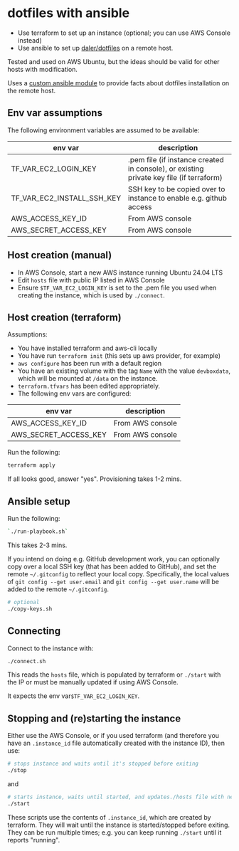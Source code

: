 # dotfiles with ansible

- Use terraform to set up an instance (optional; you can use AWS Console instead)
- Use ansible to set up [daler/dotfiles](https://github.com/daler/dotfiles) on a remote host.

Tested and used on AWS Ubuntu, but the ideas should be valid for other hosts
with modification.

Uses a [custom ansible module](library/dotfile_facts.py) to provide facts about
dotfiles installation on the remote host.

## Env var assumptions

The following environment variables are assumed to be available:

| env var                    | description                                                                             |
|----------------------------|-----------------------------------------------------------------------------------------|
| TF_VAR_EC2_LOGIN_KEY       | .pem file (if instance created in console), or existing private key file (if terraform) |
| TF_VAR_EC2_INSTALL_SSH_KEY | SSH key to be copied over to instance to enable e.g. github access                      |
| AWS_ACCESS_KEY_ID          | From AWS console                                                                        |
| AWS_SECRET_ACCESS_KEY      | From AWS console                                                                        |


## Host creation (manual)

- In AWS Console, start a new AWS instance running Ubuntu 24.04 LTS
- Edit `hosts` file with public IP listed in AWS Console
- Ensure `$TF_VAR_EC2_LOGIN_KEY` is set to the .pem file you used when creating
  the instance, which is used by `./connect`.

## Host creation (terraform)

Assumptions:

- You have installed terraform and aws-cli locally
- You have run `terraform init` (this sets up aws provider, for example)
- `aws configure` has been run with a default region
- You have an existing volume with the tag `Name` with the value `devboxdata`,
  which will be mounted at `/data` on the instance.
- `terraform.tfvars` has been edited appropriately.
- The following env vars are configured:

| env var               | description      |
|-----------------------|------------------|
| AWS_ACCESS_KEY_ID     | From AWS console |
| AWS_SECRET_ACCESS_KEY | From AWS console |

Run the following:

```bash
terraform apply
```

If all looks good, answer "yes". Provisioning takes 1-2 mins.

## Ansible setup

Run the following:

```bash
`./run-playbook.sh`
```

This takes 2-3 mins.

If you intend on doing e.g. GitHub development work, you can optionally copy
over a local SSH key (that has been added to GitHub), and set the remote
`~/.gitconfig` to reflect your local copy. Specifically, the local values of
`git config --get user.email` and `git config --get user.name` will be added to
the remote `~/.gitconfig`.


```bash
# optional
./copy-keys.sh
```

## Connecting

Connect to the instance with:

```bash
./connect.sh
```

This reads the `hosts` file, which is populated by terraform or `./start` with
the IP or must be manually updated if using AWS Console.

It expects the env var`$TF_VAR_EC2_LOGIN_KEY`.

## Stopping and (re)starting the instance

Either use the AWS Console, or if you used terraform (and therefore you have an
`.instance_id` file automatically created with the instance ID), then use:

```bash
# stops instance and waits until it's stopped before exiting
./stop
```

and

```bash
# starts instance, waits until started, and updates./hosts file with new IP
./start
```

These scripts use the contents of `.instance_id`, which are created by
terraform. They will wait until the instance is started/stopped before exiting.
They can be run multiple times; e.g. you can keep running `./start`
until it reports "running". 

